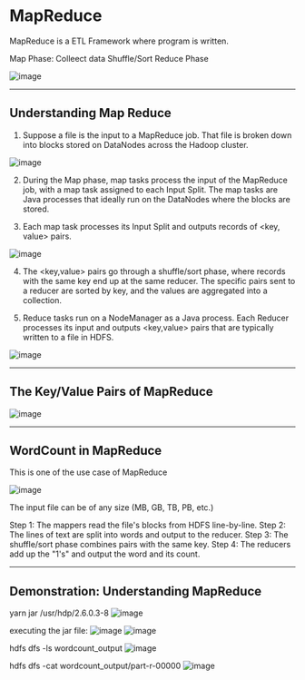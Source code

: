 # MapReduce

MapReduce is a ETL Framework where program is written.

Map Phase: Colleect data
Shuffle/Sort
Reduce Phase

![image](https://github.com/user-attachments/assets/f2265f8c-0ced-458c-840f-0466a63eee60)

---

## Understanding Map Reduce

1. Suppose a file is the input to a MapReduce job.
That file is broken down into blocks stored on
DataNodes across the Hadoop cluster.

![image](https://github.com/user-attachments/assets/0036978e-cc30-4158-aa68-841ceaf24453)

2. During the Map phase, map tasks process the
input of the MapReduce job, with a map task
assigned to each Input Split. The map tasks are
Java processes that ideally run on the
DataNodes where the blocks are stored.

3. Each map task processes its Input Split and outputs
records of <key, value> pairs.

![image](https://github.com/user-attachments/assets/9b66e4a2-9418-4e5d-8efc-54a500d02986)

4. The <key,value> pairs go through a shuffle/sort phase, where records with the
same key end up at the same reducer. The specific pairs sent to a reducer
are sorted by key, and the values are aggregated into a collection.

5. Reduce tasks run on a NodeManager as a Java process. Each Reducer
processes its input and outputs <key,value> pairs that are typically written to
a file in HDFS.

![image](https://github.com/user-attachments/assets/520418aa-23ac-4080-84eb-066b6819a359)

---

## The Key/Value Pairs of MapReduce

![image](https://github.com/user-attachments/assets/9bbb4c7f-6a61-4556-92ea-6f10664421c2)

---

## WordCount in MapReduce

This is one of the use case of MapReduce

![image](https://github.com/user-attachments/assets/a0ddf7c1-8d50-4639-8f9f-537d10f3e147)

The input file can be of any size (MB, GB, TB, PB, etc.)

Step 1: The mappers read the file's blocks from HDFS line-by-line.
Step 2: The lines of text are split into words and output to the reducer.
Step 3: The shuffle/sort phase combines pairs with the same key.
Step 4: The reducers add up the "1's" and output the word and its count.

---

## Demonstration: Understanding MapReduce

yarn jar /usr/hdp/2.6.0.3-8
![image](https://github.com/user-attachments/assets/5aa07f74-7737-46d1-be89-93fabb655804)


executing the jar file:
![image](https://github.com/user-attachments/assets/d010f6b8-9f8a-4f81-8b34-35df6f6b4b65)
![image](https://github.com/user-attachments/assets/950d4c01-7e37-4911-9608-b0f6428c551f)

hdfs dfs -ls wordcount_output
![image](https://github.com/user-attachments/assets/19eeeeda-431a-4b64-a96e-2cc7c6086ad9)

hdfs dfs -cat wordcount_output/part-r-00000
![image](https://github.com/user-attachments/assets/8271a8d3-2524-458a-84d2-53f8bc2646b3)



















